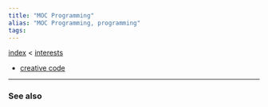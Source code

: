 ```yaml
---
title: "MOC Programming"
alias: "MOC Programming, programming"
tags: 
---
```


[index](/.md) < [interests](1-interests.md)

- [creative code](creative-code.md)

-------------
### See also
